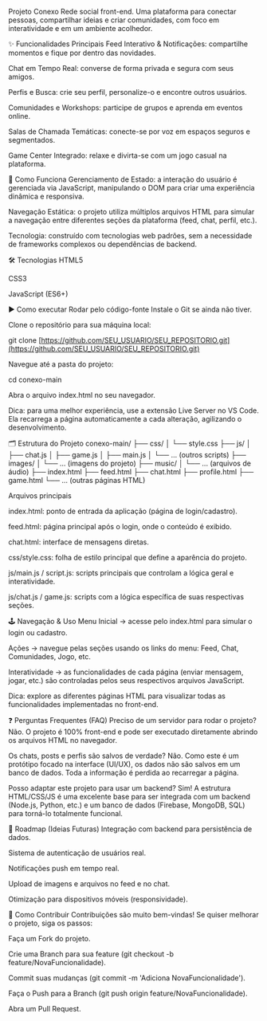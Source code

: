 Projeto Conexo
Rede social front-end. Uma plataforma para conectar pessoas, compartilhar ideias e criar comunidades, com foco em interatividade e em um ambiente acolhedor.

✨ Funcionalidades Principais
Feed Interativo & Notificações: compartilhe momentos e fique por dentro das novidades.

Chat em Tempo Real: converse de forma privada e segura com seus amigos.

Perfis e Busca: crie seu perfil, personalize-o e encontre outros usuários.

Comunidades e Workshops: participe de grupos e aprenda em eventos online.

Salas de Chamada Temáticas: conecte-se por voz em espaços seguros e segmentados.

Game Center Integrado: relaxe e divirta-se com um jogo casual na plataforma.

🧠 Como Funciona
Gerenciamento de Estado: a interação do usuário é gerenciada via JavaScript, manipulando o DOM para criar uma experiência dinâmica e responsiva.

Navegação Estática: o projeto utiliza múltiplos arquivos HTML para simular a navegação entre diferentes seções da plataforma (feed, chat, perfil, etc.).

Tecnologia: construído com tecnologias web padrões, sem a necessidade de frameworks complexos ou dependências de backend.

🛠️ Tecnologias
HTML5

CSS3

JavaScript (ES6+)

▶️ Como executar
Rodar pelo código-fonte
Instale o Git se ainda não tiver.

Clone o repositório para sua máquina local:

git clone [https://github.com/SEU_USUARIO/SEU_REPOSITORIO.git](https://github.com/SEU_USUARIO/SEU_REPOSITORIO.git)

Navegue até a pasta do projeto:

cd conexo-main

Abra o arquivo index.html no seu navegador.

Dica: para uma melhor experiência, use a extensão Live Server no VS Code. Ela recarrega a página automaticamente a cada alteração, agilizando o desenvolvimento.

🗂️ Estrutura do Projeto
conexo-main/
├── css/
│   └── style.css
├── js/
│   ├── chat.js
│   ├── game.js
│   ├── main.js
│   └── ... (outros scripts)
├── images/
│   └── ... (imagens do projeto)
├── music/
│   └── ... (arquivos de áudio)
├── index.html
├── feed.html
├── chat.html
├── profile.html
├── game.html
└── ... (outras páginas HTML)

Arquivos principais

index.html: ponto de entrada da aplicação (página de login/cadastro).

feed.html: página principal após o login, onde o conteúdo é exibido.

chat.html: interface de mensagens diretas.

css/style.css: folha de estilo principal que define a aparência do projeto.

js/main.js / script.js: scripts principais que controlam a lógica geral e interatividade.

js/chat.js / game.js: scripts com a lógica específica de suas respectivas seções.

🕹️ Navegação & Uso
Menu Inicial → acesse pelo index.html para simular o login ou cadastro.

Ações → navegue pelas seções usando os links do menu: Feed, Chat, Comunidades, Jogo, etc.

Interatividade → as funcionalidades de cada página (enviar mensagem, jogar, etc.) são controladas pelos seus respectivos arquivos JavaScript.

Dica: explore as diferentes páginas HTML para visualizar todas as funcionalidades implementadas no front-end.

❓ Perguntas Frequentes (FAQ)
Preciso de um servidor para rodar o projeto?
Não. O projeto é 100% front-end e pode ser executado diretamente abrindo os arquivos HTML no navegador.

Os chats, posts e perfis são salvos de verdade?
Não. Como este é um protótipo focado na interface (UI/UX), os dados não são salvos em um banco de dados. Toda a informação é perdida ao recarregar a página.

Posso adaptar este projeto para usar um backend?
Sim! A estrutura HTML/CSS/JS é uma excelente base para ser integrada com um backend (Node.js, Python, etc.) e um banco de dados (Firebase, MongoDB, SQL) para torná-lo totalmente funcional.

📌 Roadmap (Ideias Futuras)
Integração com backend para persistência de dados.

Sistema de autenticação de usuários real.

Notificações push em tempo real.

Upload de imagens e arquivos no feed e no chat.

Otimização para dispositivos móveis (responsividade).

🤝 Como Contribuir
Contribuições são muito bem-vindas! Se quiser melhorar o projeto, siga os passos:

Faça um Fork do projeto.

Crie uma Branch para sua feature (git checkout -b feature/NovaFuncionalidade).

Commit suas mudanças (git commit -m 'Adiciona NovaFuncionalidade').

Faça o Push para a Branch (git push origin feature/NovaFuncionalidade).

Abra um Pull Request.
